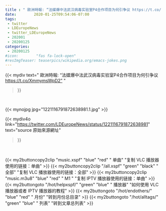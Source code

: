 ```yaml
---
title : " 歐洲時報: “法媒爆中法武汉病毒实验室P4合作项目为何引争议 https://t.co/XmmymsWpD2”  "
date:        2020-01-25T09:54:06-07:00
tags:
 - twitter
 - LDEuropeNews
 - twitter_LDEuropeNews
 - 202001
 - 20200125
categories:
 - 20200125
#icon:        "fas fa-lock-open"
#resImgTeaser: teaserpics/wikipedia.org/emacs-jokes.png
---
```


{{< mydiv text=" 歐洲時報: “法媒爆中法武汉病毒实验室P4合作项目为何引争议 https://t.co/XmmymsWpD2”  "
>}}
<br>


 {{< mynojpg jpg="1221116791872638981.1.jpg" >}}<br> 



{{< mydiv4o link="https://twitter.com/LDEuropeNews/status/1221116791872638981"
text="source 原始來源網址"
>}}


<br>




{{< my2buttoncopy2clip "music.xspf"        "blue"   "red"    " 单曲"  "复制 VLC 播放器使用的链接：单曲" >}} {{< my2buttoncopy2clip "/all.xspf"         "green"  "black"  " 全部"  "复制 VLC 播放器使用的链接：全部" >}} {{< my2buttoncopy2clip "music.m3u8"        "blue"   "red"    " M1 "    "复制 IPTV 播放器使用的链接：单曲" >}} {{< my2buttongoto      "/hot/helpxspf/"    "green"  "blue"   " 播放器" "如何使用 VLC 播放器或者 IPTV 播放器的教程" >}} {{< my2buttongoto      "/hot/endothers/"   "blue"   "red"    " 月份"   "转到月份总目录" >}} {{< my2buttongoto      "/hot/alltags/"     "green"  "blue"   " 列表"   "转到文章总列表" >}} 
